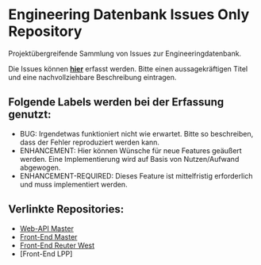 # Engineering Datenbank Issues Only Repository
Projektübergreifende Sammlung von Issues zur Engineeringdatenbank.

Die Issues können **[hier](https://github.com/ManCon25/EngDbIssuesOnly/issues)** erfasst werden. Bitte einen aussagekräftigen Titel und eine nachvollziehbare Beschreibung eintragen.

## Folgende Labels werden bei der Erfassung genutzt:

- BUG: Irgendetwas funktioniert nicht wie erwartet. Bitte so beschreiben, dass der Fehler reproduziert werden kann.
- ENHANCEMENT: Hier können Wünsche für neue Features geäußert werden. Eine Implementierung wird auf Basis von Nutzen/Aufwand abgewogen.
- ENHANCEMENT-REQUIRED: Dieses Feature ist mittelfristig erforderlich und muss implementiert werden.


## Verlinkte Repositories:
- [Web-API Master](https://github.com/ManCon25/EngDbWebAPI)
- [Front-End Master](https://github.com/ManCon25/EngDbMaster)
- [Front-End Reuter West](https://github.com/ManCon25/ProjectReWe)
- [Front-End LPP]
